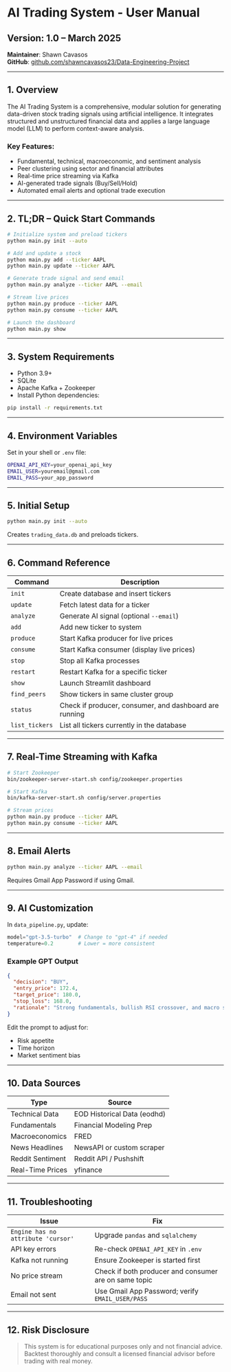 # AI Trading System - User Manual

## Version: 1.0 – March 2025  
**Maintainer**: Shawn Cavasos  
**GitHub**: [github.com/shawncavasos23/Data-Engineering-Project](https://github.com/shawncavasos23/Data-Engineering-Project)

---

## 1. Overview

The AI Trading System is a comprehensive, modular solution for generating data-driven stock trading signals using artificial intelligence. It integrates structured and unstructured financial data and applies a large language model (LLM) to perform context-aware analysis.

### Key Features:
- Fundamental, technical, macroeconomic, and sentiment analysis
- Peer clustering using sector and financial attributes
- Real-time price streaming via Kafka
- AI-generated trade signals (Buy/Sell/Hold)
- Automated email alerts and optional trade execution

---

## 2. TL;DR – Quick Start Commands

```bash
# Initialize system and preload tickers
python main.py init --auto

# Add and update a stock
python main.py add --ticker AAPL
python main.py update --ticker AAPL

# Generate trade signal and send email
python main.py analyze --ticker AAPL --email

# Stream live prices
python main.py produce --ticker AAPL
python main.py consume --ticker AAPL

# Launch the dashboard
python main.py show
```

---

## 3. System Requirements

- Python 3.9+
- SQLite
- Apache Kafka + Zookeeper
- Install Python dependencies:

```bash
pip install -r requirements.txt
```

---

## 4. Environment Variables

Set in your shell or `.env` file:

```bash
OPENAI_API_KEY=your_openai_api_key
EMAIL_USER=youremail@gmail.com
EMAIL_PASS=your_app_password
```

---

## 5. Initial Setup

```bash
python main.py init --auto
```

Creates `trading_data.db` and preloads tickers.

---

## 6. Command Reference

| Command        | Description                                                  |
|----------------|--------------------------------------------------------------|
| `init`         | Create database and insert tickers                           |
| `update`       | Fetch latest data for a ticker                               |
| `analyze`      | Generate AI signal (optional `--email`)                      |
| `add`          | Add new ticker to system                                     |
| `produce`      | Start Kafka producer for live prices                         |
| `consume`      | Start Kafka consumer (display live prices)                   |
| `stop`         | Stop all Kafka processes                                     |
| `restart`      | Restart Kafka for a specific ticker                          |
| `show`         | Launch Streamlit dashboard                                   |
| `find_peers`   | Show tickers in same cluster group                           |
| `status`       | Check if producer, consumer, and dashboard are running       |
| `list_tickers` | List all tickers currently in the database                   |      

---

## 7. Real-Time Streaming with Kafka

```bash
# Start Zookeeper
bin/zookeeper-server-start.sh config/zookeeper.properties

# Start Kafka
bin/kafka-server-start.sh config/server.properties

# Stream prices
python main.py produce --ticker AAPL
python main.py consume --ticker AAPL
```

---

## 8. Email Alerts

```bash
python main.py analyze --ticker AAPL --email
```

Requires Gmail App Password if using Gmail.

---

## 9. AI Customization

In `data_pipeline.py`, update:

```python
model="gpt-3.5-turbo"  # Change to "gpt-4" if needed
temperature=0.2        # Lower = more consistent
```

### Example GPT Output

```json
{
  "decision": "BUY",
  "entry_price": 172.4,
  "target_price": 180.0,
  "stop_loss": 168.0,
  "rationale": "Strong fundamentals, bullish RSI crossover, and macro support."
}
```

Edit the prompt to adjust for:
- Risk appetite
- Time horizon
- Market sentiment bias

---

## 10. Data Sources

| Type             | Source                          |
|------------------|---------------------------------|
| Technical Data   | EOD Historical Data (eodhd)     |
| Fundamentals     | Financial Modeling Prep         |
| Macroeconomics   | FRED                            |
| News Headlines   | NewsAPI or custom scraper       |
| Reddit Sentiment | Reddit API / Pushshift          |
| Real-Time Prices | yfinance                        |

---

## 11. Troubleshooting

| Issue                                | Fix                                                  |
|-------------------------------------|-------------------------------------------------------|
| `Engine has no attribute 'cursor'`  | Upgrade `pandas` and `sqlalchemy`                    |
| API key errors                      | Re-check `OPENAI_API_KEY` in `.env`                  |
| Kafka not running                   | Ensure Zookeeper is started first                    |
| No price stream                     | Check if both producer and consumer are on same topic |
| Email not sent                      | Use Gmail App Password; verify `EMAIL_USER/PASS`     |

---

## 12. Risk Disclosure

> This system is for educational purposes only and not financial advice.  
Backtest thoroughly and consult a licensed financial advisor before trading with real money.